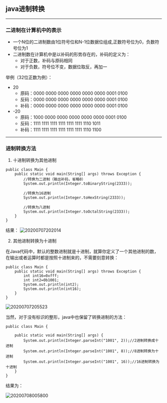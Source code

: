 ## java进制转换

---
### 二进制在计算机中的表示

- 一个N位的二进制数由1位符号位和N-1位数据位组成,正数符号位为0，负数符号位为1
- 二进制数在计算机中是以补码的形势存在的，补码的定义为：
  - 对于正数，补码与原码相同
  - 对于负数，符号位不变，数据位取反，再加一

举例（32位正数为例）：
  - 20
    - 原码：0000 0000 0000 0000 0000 0000 0001 0100
    - 反码：0000 0000 0000 0000 0000 0000 0001 0100
    - 补码：0000 0000 0000 0000 0000 0000 0001 0100
  - -20
    - 原码：1000 0000 0000 0000 0000 0000 0001 0100
    - 反码：1111 1111 1111 1111 1111 1111 1110 1011
    - 补码：1111 1111 1111 1111 1111 1111 1110 1100

---
### 进制转换方法

1. 十进制转换为其他进制

```
public class Main {
    public static void main(String[] args) throws Exception {
        //转换为二进制（输出补码，省略0）
        System.out.println(Integer.toBinaryString(2333));

        //转换为16进制
        System.out.println(Integer.toHexString(2333));

        //转换为八进制
        System.out.println(Integer.toOctalString(2333));
    }
}
```
结果：
![20200707202014](https://cdn.jsdelivr.net/gh/leiyu1997/PicBed@master/blogs/pictures/20200707202014.png)

2. 其他进制转换为十进制

在Java代码中，默认的整数进制就是十进制，就算你定义了一个其他进制的数，在输出或者运算时都是按照十进制来的，不需要刻意转换：

```
public class Main {
    public static void main(String[] args) throws Exception {
        int int16=0xfff;
        int int2=0b1001;
        System.out.println(int2);
        System.out.println(int16);
    }
}

```

![20200707205523](https://cdn.jsdelivr.net/gh/leiyu1997/PicBed@master/blogs/pictures/20200707205523.png)

当然，对于没有标识的整形，java中也保留了转换进制的方法：

```
public class Main {

    public static void main(String[] args) {
        System.out.println(Integer.parseInt("1001", 2));//2进制转换成十进制
        System.out.println(Integer.parseInt("1001", 8));//8进制转换为十进制
        System.out.println(Integer.parseInt("1001", 16));//16进制转换为十进制
    }
}
```

结果为：

![20200708005800](https://cdn.jsdelivr.net/gh/leiyu1997/PicBed@master/blogs/pictures/20200708005800.png)